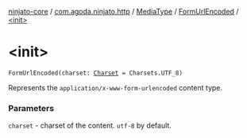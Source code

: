 [ninjato-core](../../../index.md) / [com.agoda.ninjato.http](../../index.md) / [MediaType](../index.md) / [FormUrlEncoded](index.md) / [&lt;init&gt;](./-init-.md)

# &lt;init&gt;

`FormUrlEncoded(charset: `[`Charset`](http://docs.oracle.com/javase/6/docs/api/java/nio/charset/Charset.html)` = Charsets.UTF_8)`

Represents the `application/x-www-form-urlencoded` content type.

### Parameters

`charset` - charset of the content. `utf-8` by default.